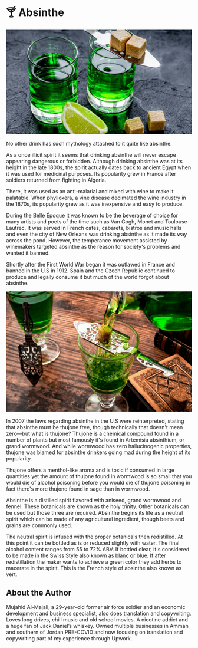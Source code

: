 # 🍸 Absinthe

![Absinthe](_static/images/absinthe/absinthe1.jpeg)

No other drink has such mythology attached to it quite like absinthe.

As a once illicit spirit it seems that drinking absinthe will never escape appearing dangerous or forbidden. Although drinking absinthe was at its height in the late 1800s, the spirit actually dates back to ancient Egypt when it was used for medicinal purposes. Its popularity grew in France after soldiers returned from fighting in Algeria.

There, it was used as an anti-malarial and mixed with wine to make it palatable. When phylloxera, a vine disease decimated the wine industry in the 1870s, its popularity grew as it was inexpensive and easy to produce.

During the Belle Époque it was known to be the beverage of choice for many artists and poets of the time such as Van Gogh, Monet and Toulouse-Lautrec.
It was served in French cafes, cabarets, bistros and music halls and even the city of New Orleans was drinking absinthe as it made its way across the pond. However, the temperance movement assisted by winemakers targeted absinthe as the reason for society's problems and wanted it banned.

Shortly after the First World War began it was outlawed in France and banned in the U.S in 1912. Spain and the Czech Republic continued to produce and legally consume it but much of the world forgot about absinthe.

![Absinthe](_static/images/absinthe/absinthe2.png)

In 2007 the laws regarding absinthe in the U.S were reinterpreted, stating that absinthe must be thujone free, though technically that doesn't mean zero—but what is thujone? Thujone is a chemical compound found in a number of plants but most famously it's found in Artemisia absinthium, or grand wormwood. And while wormwood has zero hallucinogenic properties, thujone was blamed for absinthe drinkers going mad during the height of its popularity.

Thujone offers a menthol-like aroma and is toxic if consumed in large quantities yet the amount of thujone found in wormwood is so small that you would die of alcohol poisoning before you would die of thujone poisoning in fact there's more thujone found in sage than in wormwood.

Absinthe is a distilled spirit flavored with aniseed, grand wormwood and fennel. These botanicals are known as the holy trinity. Other botanicals can be used but those three are required.
Absinthe begins its life as a neutral spirit which can be made of any agricultural ingredient, though beets and grains are commonly used.

The neutral spirit is infused with the proper botanicals then redistilled. At this point it can be bottled as is or reduced slightly with water. The final alcohol content ranges from 55 to 72% ABV. If bottled clear, it's considered to be made in the Swiss Style also known as blanc or blue. If after redistillation the maker wants to achieve a green color they add herbs to macerate in the spirit. This is the French style of absinthe also known as vert.

## About the Author

Mujahid Al-Majali, a 29-year-old former air force soldier and an economic
development and business specialist, also does translation and copywriting.
Loves long drives, chill music and old school movies. A nicotine addict and a
huge fan of Jack Daniel’s whiskey. Owned multiple businesses in Amman and
southern of Jordan PRE-COVID and now focusing on translation and copywriting
part of my experience through Upwork.
